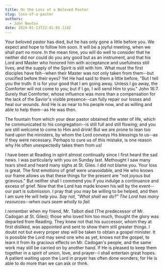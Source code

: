 ```yaml
---
title: On the Loss of a Beloved Pastor
slug: loss-of-a-pastor
authors:
  - John Newton
date: 2024-01-13T22:41:03.114Z
---
```

Your beloved pastor has died, but he has only gone a little before you. We expect and hope to follow him soon. It will be a joyful meeting, when we shall part no more. In the mean time, you will do well to consider that he neither did nor could do you any good but as an instrument, and that his Lord and Master who honored him with acceptance and usefulness still lives, and the supply of the Spirit is still with him. What must the first disciples have felt--when their Master was not only taken from them--but crucified before their eyes? Yet He had said to them a little before, "But I tell you the truth: It is for your good that I am going away. Unless I go away, the Comforter will not come to you; but if I go, I will send Him to you." John 16:7. Surely that Comforter, whose influence was more than a compensation for the lack of the Savior's visible presence--can fully repair our losses and heal our wounds. And He is as near to his people now, and as willing and able to help them--as He was then.  


The fountain from which your dear pastor obtained the water of life, which he communicated to his congregation--is still full and still flowing; and you are still welcome to come to Him and drink! But we are prone to lean too hard upon the ministers, by whom the Lord conveys His blessings to us--as if they were necessary. Perhaps to cure us of this mistake, is one reason why He often unexpectedly takes them from us!  


I have been at Reading in spirit almost continually since I first heard the sad news. I was particularly with you on Sunday last. Methought I saw many tears shed and heard many sighs at St. Giles. I did not blame you. Your loss is great. The first emotions of grief were unavoidable, and He who knows our frame allows us that these things for the present are "not joyous but grievous." But neither shall I commend you if you indulge a continuance and excess of grief. Now that the Lord has made known his will by the event--our part is submission. I pray that you may be willing to be helped, and then I am sure He will help you. *Say not, "What shall we do?" The Lord has many resources--when ours seem wholly to fail.*  


I remember when my friend, Mr. Talbot died (The predecessor of Mr. Cadogan at St. Giles); those who loved him too much, thought the glory was departed from Reading. They knew not that his successor, whom they at first disliked, was appointed and sent to show them still greater things. I doubt not but every proper step will be taken to obtain a gospel minister. It is possible the Lord may send one who as yet, knows not the gospel, to learn it from its gracious effects on Mr. Cadogan's people, and the same work may still be carried on by another hand. If He is pleased to keep them together in a spirit of union, love, and prayer--I shall entertain great hopes. A patient waiting upon the Lord in prayer has often done wonders; for He is able to do more than we can ask or think.